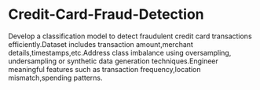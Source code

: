 # Credit-Card-Fraud-Detection
Develop a classification model to detect fraudulent credit card transactions efficiently.Dataset includes transaction amount,merchant details,timestamps,etc.Address class imbalance using oversampling, undersampling or synthetic data generation techniques.Engineer meaningful features such as transaction frequency,location mismatch,spending patterns.
